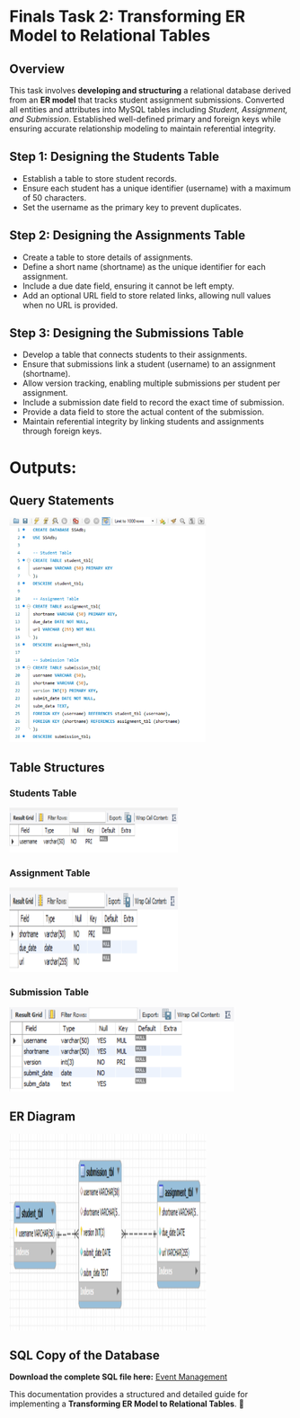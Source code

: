 # Finals Task 2: Transforming ER Model to Relational Tables

## Overview
This task involves **developing and structuring** a relational database derived from an **ER model** that tracks student assignment submissions. Converted all entities and attributes into MySQL tables including *Student, Assignment, and Submission*. Established well-defined primary and foreign keys while ensuring accurate relationship modeling to maintain referential integrity.

## Step 1: Designing the Students Table
- Establish a table to store student records.
- Ensure each student has a unique identifier (username) with a maximum of 50 characters.
- Set the username as the primary key to prevent duplicates.

## Step 2: Designing the Assignments Table
- Create a table to store details of assignments.
- Define a short name (shortname) as the unique identifier for each assignment.
- Include a due date field, ensuring it cannot be left empty.
- Add an optional URL field to store related links, allowing null values when no URL is provided.

## Step 3: Designing the Submissions Table
- Develop a table that connects students to their assignments.
- Ensure that submissions link a student (username) to an assignment (shortname).
- Allow version tracking, enabling multiple submissions per student per assignment.
- Include a submission date field to record the exact time of submission.
- Provide a data field to store the actual content of the submission.
- Maintain referential integrity by linking students and assignments through foreign keys.

# Outputs:
## Query Statements
<img src="images/query%20statements%20ft2.png" alt="Alt Text" width="350" height="400">

## Table Structures
### Students Table
<img src="images/studenttbl.png" alt="Alt Text" width="300" height="80">

### Assignment Table
<img src="images/assignmenttbl.png" alt="Alt Text" width="300" height="150">

### Submission Table
<img src="images/submissiontbl.png" alt="Alt Text" width="400" height="150">

## ER Diagram
<img src="images/erdft2.png" alt="Alt Text" width="350" height="350">

## SQL Copy of the Database
**Download the complete SQL file here:** [Event Management](https://github.com/angelie2/EDM-Projects-Fajarito/blob/main/rawfile/FInal%20Task%201%20Event%20Management.sql)

This documentation provides a structured and detailed guide for implementing a **Transforming ER Model to Relational Tables**. 🚀


